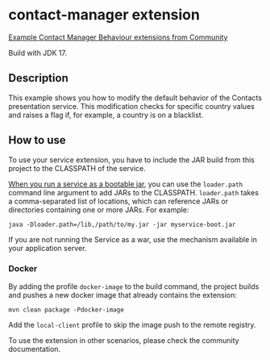 # contact-manager extension
[Example Contact Manager Behaviour extensions from Community](https://community.backbase.com/documentation/DBS/latest/contacts_extend_behavior)

Build with JDK 17.

## Description
This example shows you how to modify the default behavior of the Contacts presentation service. 
This modification checks for specific country values and raises a flag if, for example, a country is on a blacklist.

## How to use
To use your service extension, you have to include the JAR build from this project to the CLASSPATH of the service.

[When you run a service as a bootable jar](https://docs.spring.io/spring-boot/docs/current/reference/htmlsingle/#executable-jar-property-launcher-features), 
you can use the `loader.path` command line argument to add JARs to the CLASSPATH. 
`loader.path` takes a comma-separated list of locations, which can reference JARs or 
directories containing one or more JARs. For example: 

    java -Dloader.path=/lib,/path/to/my.jar -jar myservice-boot.jar
    
If you are not running the Service as a war, use the mechanism available in your application server.

### Docker
By adding the profile `docker-image` to the build command, the project builds and pushes a new docker image
that already contains the extension:


    mvn clean package -Pdocker-image

Add the `local-client` profile to skip the image push to the remote registry.


To use the extension in other scenarios, please check the community documentation.